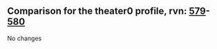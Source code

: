 ## Comparison for the theater0 profile, rvn: [579](https://github.com/PRO100KatYT/FortniteProfileRevisions/tree/main/profiles/theater0/579%20theater0.json)-[580](https://github.com/PRO100KatYT/FortniteProfileRevisions/tree/main/profiles/theater0/580%20theater0.json)

No changes
